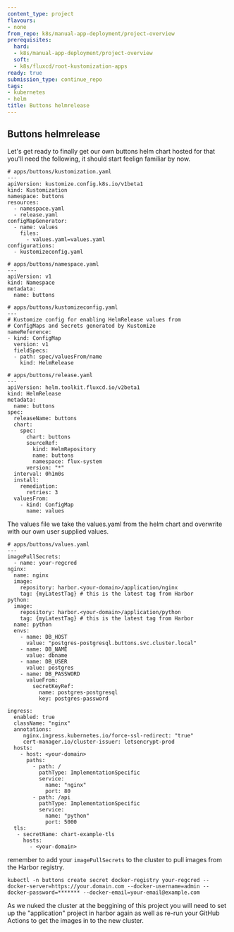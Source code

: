 ```yaml
---
content_type: project
flavours:
- none
from_repo: k8s/manual-app-deployment/project-overview
prerequisites:
  hard:
  - k8s/manual-app-deployment/project-overview
  soft:
  - k8s/fluxcd/root-kustomization-apps
ready: true
submission_type: continue_repo
tags:
- kubernetes
- helm
title: Buttons helmrelease
---
```


## Buttons helmrelease

Let's get ready to finally get our own buttons helm chart hosted for that you'll need the following, it should start feelign familiar by now.

```
# apps/buttons/kustomization.yaml
---
apiVersion: kustomize.config.k8s.io/v1beta1
kind: Kustomization
namespace: buttons
resources:
  - namespace.yaml
  - release.yaml
configMapGenerator:
  - name: values
    files:
      - values.yaml=values.yaml
configurations:
  - kustomizeconfig.yaml
```

```
# apps/buttons/namespace.yaml
---
apiVersion: v1
kind: Namespace
metadata:
  name: buttons
```

```
# apps/buttons/kustomizeconfig.yaml
---
# Kustomize config for enabling HelmRelease values from
# ConfigMaps and Secrets generated by Kustomize
nameReference:
- kind: ConfigMap
  version: v1
  fieldSpecs:
  - path: spec/valuesFrom/name
    kind: HelmRelease
```

```
# apps/buttons/release.yaml
---
apiVersion: helm.toolkit.fluxcd.io/v2beta1
kind: HelmRelease
metadata:
  name: buttons
spec:
  releaseName: buttons
  chart:
    spec:
      chart: buttons
      sourceRef:
        kind: HelmRepository
        name: buttons
        namespace: flux-system
      version: "*"
  interval: 0h1m0s
  install:
    remediation:
      retries: 3
  valuesFrom:
    - kind: ConfigMap
      name: values
```

The values file we take the values.yaml from the helm chart and overwrite with our own user supplied values.

```
# apps/buttons/values.yaml
---
imagePullSecrets:
  - name: your-regcred
nginx:
  name: nginx
  image:
    repository: harbor.<your-domain>/application/nginx
    tag: {myLatestTag} # this is the latest tag from Harbor
python:
  image:
    repository: harbor.<your-domain>/application/python
    tag: {myLatestTag} # this is the latest tag from Harbor
  name: python
  envs:
    - name: DB_HOST
      value: "postgres-postgresql.buttons.svc.cluster.local" 
    - name: DB_NAME
      value: dbname
    - name: DB_USER
      value: postgres
    - name: DB_PASSWORD
      valueFrom:
        secretKeyRef:
          name: postgres-postgresql
          key: postgres-password

ingress:
  enabled: true
  className: "nginx"
  annotations: 
     nginx.ingress.kubernetes.io/force-ssl-redirect: "true"
     cert-manager.io/cluster-issuer: letsencrypt-prod
  hosts:
    - host: <your-domain>
      paths:
        - path: /
          pathType: ImplementationSpecific
          service:
            name: "nginx"
            port: 80
        - path: /api
          pathType: ImplementationSpecific
          service:
            name: "python"
            port: 5000
  tls: 
   - secretName: chart-example-tls
     hosts:
       - <your-domain>
```

remember to add your `imagePullSecrets` to the cluster to pull images from the Harbor registry.

```
kubectl -n buttons create secret docker-registry your-regcred --docker-server=https://your.domain.com --docker-username=admin --docker-password=******* --docker-email=your-email@example.com
```

As we nuked the cluster at the beggining of this project you will need to set up the "application" project in harbor again as well as re-run your GitHub Actions to get the images in to the new cluster.

